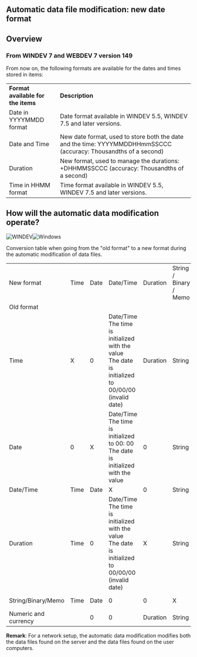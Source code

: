 


## Automatic data file modification: new date format
			



<a name="NOTE1"></a>
<a name="NOTE1_1"></a>


## Overview
<a name="overview_ELTTEXTE000218"></a>


### From WINDEV 7 and WEBDEV 7 version 149
<a name="from_windev_7_and_webdev_7_version_149_ELTPARAGRAPHE000011"></a>

From now on, the following formats are available for the dates and times stored in items:


|   |   |
| --- | --- |
| **Format available for the items** | **Description** |
| Date in YYYYMMDD format | Date format available in WINDEV 5.5, WINDEV 7.5 and later versions. |
| Date and Time | New date format, used to store both the date and the time: YYYYMMDDHHmmSSCCC (accuracy: Thousandths of a second) |
| Duration | New format, used to manage the durations: +DHHMMSSCCC (accuracy: Thousandths of a second) |
| Time in HHMM format | Time format available in WINDEV 5.5, WINDEV 7.5 and later versions. |



<a name="NOTE2"></a>
<a name="NOTE2_1"></a>


## How will the automatic data modification operate?
<a name="how_will_the_automatic_data_modification_operate_ELTTEXTE000242"></a>
![WINDEV](https://doc.pcsoft.fr/ext/images/us/WD.png)![Windows](https://doc.pcsoft.fr/ext/images/us/WINDOWS.png) 

Conversion table when going from the "old format" to a new format during the automatic modification of data files.


|   |   |   |   |   |   |   |
| --- | --- | --- | --- | --- | --- | --- |
| New format | Time | Date | Date/Time | Duration | String / <br>Binary /<br> Memo | Numeric and currency |
| Old format |
| Time | X | 0 | Date/Time<br>The time is initialized with the value <br>The date is initialized to 00/00/00 (invalid date) | Duration | String | 0 |
| Date | 0 | X | Date/Time<br>The time is initialized to 00: 00<br>The date is initialized with the value | 0 | String | 0 |
| Date/Time | Time | Date | X | 0 | String | 0 |
| Duration | Time | 0 | Date/Time<br>The time is initialized with the value <br>The date is initialized to 00/00/00 (invalid date) | X | String | 0 |
| String/Binary/Memo | Time | Date | 0 | 0 | X | Language conversion |
| Numeric and currency |   | 0 | 0 | Duration | String | X |


**Remark**: For a network setup, the automatic data modification modifies both the data files found on the server and the data files found on the user computers.


